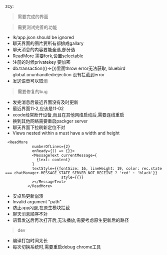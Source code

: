 


zcy: 

> 需要完成的界面


> 需要测试完善的功能
* lk/app.json should be ignored
* 聊天界面的图片要所有都排成gallary
* 聊天消息的内容要能全选,部分选
* ReadMore 需要fork,设置selectable
* 注册的时候privatekey 要加密
*  db.transaction(()=>{})里面throw error无法获取, bluebird
global.onunhandledrejection 没有拦截到error
* 发送语音可以取消

> 需要修复的bug
* 发完消息后最近界面没有及时更新
* 最近界面11-2,应该是11-02
* xcode经常断开设备,而且在其他网络启动后,需要连线重启
* 换到其他网络需要重启packger server
* 聊天界面下拉刷新定位不对
* Views nested within a <Text> must have a width and height
```
 <ReadMore
            numberOfLines={2}
            onReady={() => {}}>
            <MessageText currentMessage={
              {text: content}
            }
            textStyle={{fontSize: 16, lineHeight: 19, color: rec.state === chatManager.MESSAGE_STATE_SERVER_NOT_RECEIVE ? 'red' : 'black'}}
                         style={{}}
            ></MessageText>
          </ReadMore>
```
* 安卓热更新崩溃
*  Invalid argument "path"
* 防止app闪退,在原生模块拦截
* 聊天消息顺序不对
* 语音发送后再次打开后,无法播放,需要考虑原生更新后的路径

>dev
* 编译打包时间太长
* 每次切换系统时,需要重启debug chrome工具
